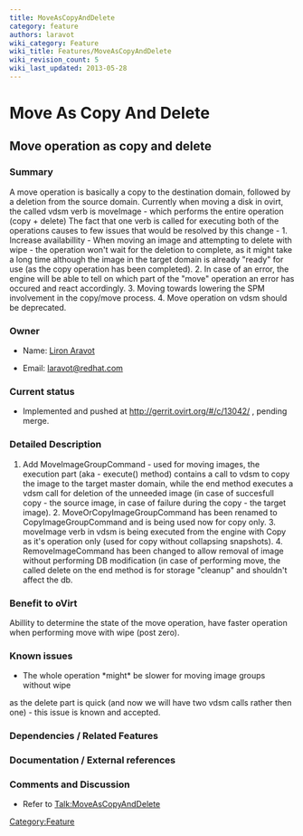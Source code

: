 ```yaml
---
title: MoveAsCopyAndDelete
category: feature
authors: laravot
wiki_category: Feature
wiki_title: Features/MoveAsCopyAndDelete
wiki_revision_count: 5
wiki_last_updated: 2013-05-28
---
```


# Move As Copy And Delete

## Move operation as copy and delete

### Summary

A move operation is basically a copy to the destination domain, followed by a deletion from the source domain. Currently when moving a disk in ovirt, the called vdsm verb is moveImage - which performs the entire operation (copy + delete) The fact that one verb is called for executing both of the operations causes to few issues that would be resolved by this change - 1. Increase availabillity - When moving an image and attempting to delete with wipe - the operation won't wait for the deletion to complete, as it might take a long time although the image in the target domain is already "ready" for use (as the copy operation has been completed). 2. In case of an error, the engine will be able to tell on which part of the "move" operation an error has occured and react accordingly. 3. Moving towards lowering the SPM involvement in the copy/move process. 4. Move operation on vdsm should be deprecated.

### Owner

*   Name: [ Liron Aravot](User:laravot)

<!-- -->

*   Email: <laravot@redhat.com>

### Current status

*   Implemented and pushed at <http://gerrit.ovirt.org/#/c/13042/> , pending merge.

### Detailed Description

1. Add MoveImageGroupCommand - used for moving images, the execution part (aka - execute() method) contains a call to vdsm to copy the image to the target master domain, while the end method executes a vdsm call for deletion of the unneeded image (in case of succesfull copy - the source image, in case of failure during the copy - the target image). 2. MoveOrCopyImageGroupCommand has been renamed to CopyImageGroupCommand and is being used now for copy only. 3. moveImage verb in vdsm is being executed from the engine with Copy as it's operation only (used for copy without collapsing snapshots). 4. RemoveImageCommand has been changed to allow removal of image without performing DB modification (in case of performing move, the called delete on the end method is for storage "cleanup" and shouldn't affect the db.

### Benefit to oVirt

Abillity to determine the state of the move operation, have faster operation when performing move with wipe (post zero).

### Known issues

*   The whole operation \*might\* be slower for moving image groups without wipe

as the delete part is quick (and now we will have two vdsm calls rather then one) - this issue is known and accepted.

### Dependencies / Related Features

### Documentation / External references

### Comments and Discussion

*   Refer to <Talk:MoveAsCopyAndDelete>

<Category:Feature>
